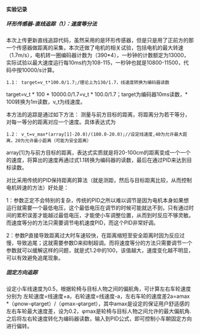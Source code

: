#### 实验记录

##### 环形传感器-直线追踪（1）：速度等分法

本次上传更新直线追踪代码，虽然采用的是环形传感器，但是只是用了正前方的那一个传感器做距离的采集，本次还做了电机的相关试验，包括电机的最大转速（1.7m/s），电机转一圈编码器计数为（390*4），一秒钟的计数额定为13000，实际试验以最大速度运行每10ms约为108-115，一秒钟也就是10800-11500，代码中按10000/s计算。

```
1.1： target=v_t*100.0/1.7;/理论上为130/1.7，线速度转换为编码器读数
```

target=v_t * 100 * 10000.0/1.7=v_t * 100.0/1.7；target为编码器10ms读数，* 100转换为1m读数，v_t为线速度。

本方法的追踪是通过如下方法：
测量与前方目标的距离，将距离分为若干等分，对每一等分的距离对应一个速度。具体表达式为

```
1.2： v_t=v_max*(array[1]-20.0)/(100.0-20.0);//设定线速度,40为允许最大距离，20为允许最小距离（可能为安全距离）
```

array[1]为与前方目标的距离，表达式实质就是将20-100cm的距离变成一个一个的速度，将算出的速度再通过式1.1转换为编码器的读数，最后在通过PID来达到目标读数。

对比采用传统的PID保持距离的算法（就是测距，然后与目标距离比较，从而控制电机转速的方法）好处是：

1：参数正定不会特别的复杂，传统的PID之所以难以调节是因为电机本身如果想运行就需要一个最低电压，这个最低电压在调节的时候可能就达不到，只有通过时间的累积误差才能越过最低电压，才能使小车调整位置，从而到时反应不够灵敏。而速度等分的方法只需要调节电机速度PID，而这个PID非常好调。

2：参数P直接导致距离过大时车速较快，在距离缩短至安全距离时因为反应过慢，导致追尾；这就需要参数D来抑制超调。而将速度等分的方法只需要调节一个参数就可以缓解这样的问题，就是式1.2中的100，该值越大，速度变化越不明显，可以有效避免追尾现象。

##### 固定方向追踪

设定小车线速度为0.5，根据轮椅与目标人物之间的偏航角，可计算左右车轮速度分别为 左轮速度=线速度+a，右轮速度=线速度-a，左右车轮的速度差2a=amax *（φnow-φtarget）/（φmax-φtarget），其中amax是设定的保证用户舒适感的左右车轮最大速度差，设为0.2，φmax是轮椅与目标人物之间允许的最大偏航角.之后将左右轮速度转化为编码器读数，输入到PID公式，即可控制小车朝固定方向进行偏转。































